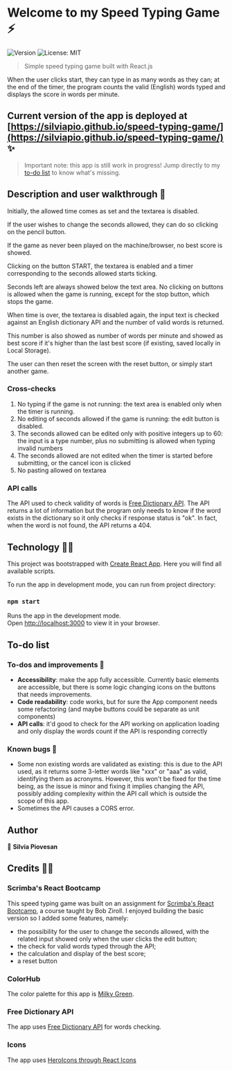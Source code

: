 # Welcome to my Speed Typing Game ⚡

![Version](https://img.shields.io/badge/version-1.0.0-blue.svg)
![License: MIT](https://img.shields.io/badge/License-CC0-brightgreen.svg)

> Simple speed typing game built with React.js

When the user clicks start, they can type in as many words as they can; at the end of the timer, the program counts the valid (English) words typed and displays the score in words per minute.

## Current version of the app is deployed at [https://silviapio.github.io/speed-typing-game/](https://silviapio.github.io/speed-typing-game/) ✨

> Important note: this app is still work in progress! Jump directly to my [to-do list](#to-do-list) to know what's missing.

## Description and user walkthrough 📍

Initially, the allowed time comes as set and the textarea is disabled.

If the user wishes to change the seconds allowed, they can do so clicking on the pencil button.

If the game as never been played on the machine/browser, no best score is showed.

Clicking on the button START, the textarea is enabled and a timer corresponding to the seconds allowed starts ticking.

Seconds left are always showed below the text area. No clicking on buttons is allowed when the game is running, except for the stop button, which stops the game.

When time is over, the textarea is disabled again, the input text is checked against an English dictionary API and the number of valid words is returned.

This number is also showed as number of words per minute and showed as best score if it's higher than the last best score (if existing, saved locally in Local Storage).

The user can then reset the screen with the reset button, or simply start another game.

### Cross-checks

1. No typing if the game is not running: the text area is enabled only when the timer is running.
2. No editing of seconds allowed if the game is running: the edit button is disabled.
3. The seconds allowed can be edited only with positive integers up to 60: the input is a type number, plus no submitting is allowed when typing invalid numbers
4. The seconds allowed are not edited when the timer is started before submitting, or the cancel icon is clicked
5. No pasting allowed on textarea

### API calls

The API used to check validity of words is [Free Dictionary API](https://dictionaryapi.dev/). The API returns a lot of information but the program only needs to know if the word exists in the dictionary so it only checks if response status is "ok". In fact, when the word is not found, the API returns a 404.

## Technology 👩‍💻

This project was bootstrapped with [Create React App](https://github.com/facebook/create-react-app). Here you will find all available scripts.

To run the app in development mode, you can run from project directory:

### `npm start`

Runs the app in the development mode.\
Open [http://localhost:3000](http://localhost:3000) to view it in your browser.

## To-do list 

### To-dos and improvements 📔

- **Accessibility**: make the app fully accessible. Currently basic elements are accessible, but there is some logic changing icons on the buttons that needs improvements.
- **Code readability**: code works, but for sure the App component needs some refactoring (and maybe buttons could be separate as unit components)
- **API calls**: it'd good to check for the API working on application loading and only display the words count if the API is responding correctly

### Known bugs 🐛

- Some non existing words are validated as existing: this is due to the API used, as it returns some 3-letter words like "xxx" or "aaa" as valid, identifying them as acronyms. However, this won't be fixed for the time being, as the issue is minor and fixing it implies changing the API, possibly adding complexity within the API call which is outside the scope of this app.
- Sometimes the API causes a CORS error.

## Author

👩 **Silvia Piovesan**

## Credits 🙏🏼

### Scrimba's React Bootcamp

This speed typing game was built on an assignment for [Scrimba's React Bootcamp](https://scrimba.com/learn/react), a course taught by Bob Ziroll.
I enjoyed building the basic version so I added some features, namely:

- the possibility for the user to change the seconds allowed, with the related input showed only when the user clicks the edit button;
- the check for valid words typed through the API;
- the calculation and display of the best score;
- a reset button

### ColorHub

The color palette for this app is [Milky Green](https://colorhub.vercel.app/select-palette/milky-green).

### Free Dictionary API

The app uses [Free Dictionary API](https://dictionaryapi.dev/) for words checking.

### Icons

The app uses [HeroIcons through React Icons](https://react-icons.github.io/react-icons/icons?name=hi)


